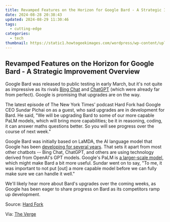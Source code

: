 ```yaml
---
title: Revamped Features on the Horizon for Google Bard - A Strategic Improvement Overview
date: 2024-08-28 20:38:43
updated: 2024-08-29 11:30:46
tags:
  - cutting-edge
categories:
  - tech
thumbnail: https://static1.howtogeekimages.com/wordpress/wp-content/uploads/2023/03/Google-Bard.png
---
```


## Revamped Features on the Horizon for Google Bard - A Strategic Improvement Overview

Google Bard was released to public testing in early March, but it's not quite as impressive as its rivals [Bing Chat](https://extra-approaches.techidaily.com/updated-mastering-facebook-giveaways-a-step-by-step-guide/) and [ChatGPT](https://smart-video-editing.techidaily.com/new-how-to-find-free-sites-for-sound-effect-and-add-them-in-final-cut-pro-for-2024/) (which were already far from perfect). Google is promising that upgrades are on the way.

 The latest episode of The New York Times' podcast Hard Fork had Google CEO Sundar Pichai on as a guest, who said upgrades are in development for Bard. He said, "We will be upgrading Bard to some of our more capable PaLM models, which will bring more capabilities; be it in reasoning, coding, it can answer maths questions better. So you will see progress over the course of next week."

 Google Bard was initially based on LaMDA, the AI language model that Google has been [developing for several years](https://www.androidpolice.com/2021/06/17/you-could-soon-learn-languages-while-searching-on-google/). That sets it apart from most other chatbots -- Bing Chat, ChatGPT, and others are using technology derived from OpenAI's GPT models. Google's PaLM is [a larger-scale model](https://ai.googleblog.com/2022/04/pathways-language-model-palm-scaling-to.html), which might make Bard a bit more useful. Sundar went on to say, "To me, it was important to not put \[out\] a more capable model before we can fully make sure we can handle it well."

 We'll likely hear more about Bard's upgrades over the coming weeks, as Google has been eager to share progress on Bard as its competitors ramp up development.

 Source: [Hard Fork](https://www.nytimes.com/2023/03/31/podcasts/hard-fork-sundar.html?) 

 Via: [The Verge](https://www.theverge.com/2023/3/31/23664426/google-bard-ai-chatbot-upgrades-coming-soon-sundar-pichai)

<ins class="adsbygoogle"
     style="display:block"
     data-ad-format="autorelaxed"
     data-ad-client="ca-pub-7571918770474297"
     data-ad-slot="1223367746"></ins>



<ins class="adsbygoogle"
     style="display:block"
     data-ad-client="ca-pub-7571918770474297"
     data-ad-slot="8358498916"
     data-ad-format="auto"
     data-full-width-responsive="true"></ins>
